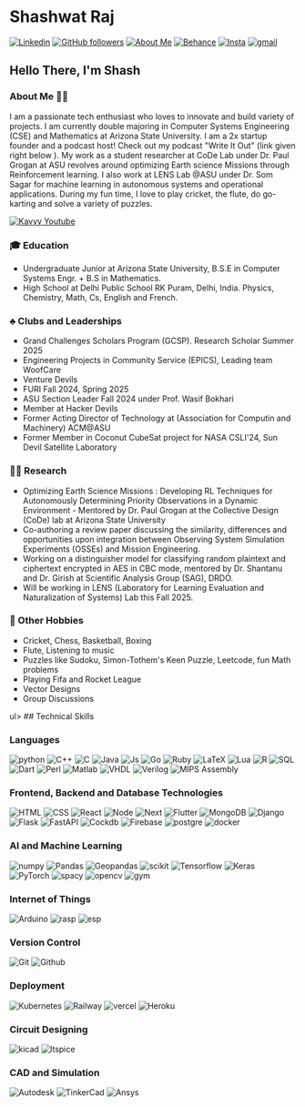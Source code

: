 # Shashwat Raj 


<a href="https://www.linkedin.com/in/raj-shashwat"><img alt="Linkedin" src="https://img.shields.io/badge/linkedin-%230077B5.svg?&style=for-the-badge&logo=Linkedin&logoColor=white&color=0077B5"></a>
<a href="https://www.github.com/darthvader58"><img alt="GitHub followers" src="https://img.shields.io/github/followers/darthvader58?&style=for-the-badge&color=419478&logo=github"></a>
<a href="https://www.shashwatraj.com"><img alt="About Me" src="https://img.shields.io/badge/Website-975ADD?&style=for-the-badge"></a>
<a href="https://www.behance.net/shashwatraj1"><img alt="Behance" src="https://img.shields.io/badge/Behance-%230077B5.svg?&style=for-the-badge&logo=behance&logoColor=white&color=1769FF"></a>
<a href="https://www.instagram.com/shash._me"><img alt="Insta" src="https://img.shields.io/badge/Socials-%20FF0069.svg?&style=for-the-badge&logo=instagram&logoColor=white&color=FF0069"></a>
<a href="mailto:rajayshashwat@gmail.com"><img alt="gmail" src="https://img.shields.io/badge/Contact_Me-%232D2B55.svg?&style=for-the-badge&logo=gmail&color=2D2B55"></a>

## Hello There, I'm Shash

### About Me 👨‍🦱

I am a passionate tech enthusiast who loves to innovate and build variety of projects. I am currently double majoring  in Computer Systems Engineering (CSE) and Mathematics at Arizona State University. I am a 2x startup founder and a podcast host! Check out my podcast "Write It Out" (link given right below ). My work as a student researcher at CoDe Lab under Dr. Paul Grogan at ASU revolves around optimizing Earth science Missions  through Reinforcement learning. I also work at LENS Lab @ASU under Dr. Som Sagar for machine learning in autonomous systems and operational applications. During my fun time, I love to play cricket, the flute, do go-karting and solve a variety of puzzles. <br>

<a href="https://www.youtube.com/@Kavvy.literary"><img alt="Kavvy Youtube" src="https://img.shields.io/badge/Write_It_Out-%FF0000.svg?&style=for-the-badge&logo=youtube&color=FF0000"></a><br>

### 🎓 Education 
<ul type=square>
<li>Undergraduate Junior at Arizona State University, B.S.E in Computer Systems Engr. + B.S in Mathematics.</li>  
<li>High School at Delhi Public School RK Puram, Delhi, India. Physics, Chemistry, Math, Cs, English and French.</li></ul>

### ♣️ Clubs and Leaderships 
<ul type=square>
<li>Grand Challenges Scholars Program (GCSP). Research Scholar Summer 2025</li>
<li>Engineering Projects in Community Service (EPICS), Leading team WoofCare</li>
<li>Venture Devils</li>
<li>FURI Fall 2024, Spring 2025</li>
<li>ASU Section Leader Fall 2024 under Prof. Wasif Bokhari</li>
<li>Member at Hacker Devils</li>
<li>Former Acting Director of Technology at (Association for Computin and Machinery) ACM@ASU</li>
<li>Former Member in Coconut CubeSat project for NASA CSLI'24, Sun Devil Satellite Laboratory</li>
</ul>

### 👨‍🔬 Research 
<ul type=square>
<li>Optimizing Earth Science Missions : Developing RL Techniques for Autonomously Determining Priority Observations in a Dynamic Environment - Mentored by Dr. Paul Grogan at the Collective Design (CoDe) lab at Arizona State University</li>
<li>Co-authoring a review paper discussing the similarity, differences and opportunities upon integration between Observing System Simulation Experiments (OSSEs) and Mission Engineering. </li>
<li>Working on a distinguisher model for classifying random plaintext and ciphertext encrypted in AES in CBC mode, mentored by Dr. Shantanu and Dr. Girish at Scientific Analysis Group (SAG), DRDO. </li>
<li>Will be working in LENS (Laboratory for Learning Evaluation and Naturalization of Systems) Lab this Fall 2025.</li>
</ul>

### 🏏 Other Hobbies 
<ul type=square>
<li>Cricket, Chess, Basketball, Boxing</li>
<li>Flute, Listening to music</li>
<li>Puzzles like Sudoku, Simon-Tothem's Keen Puzzle, Leetcode, fun Math problems</li>
<li>Playing Fifa and Rocket League</li>
<li>Vector Designs</li>
<li>Group Discussions</li>
</ul>ul>
## Technical Skills

### Languages
<img alt="python" src="https://img.shields.io/badge/Python-%232D2B55.svg?&style=for-the-badge&logo=python&color=2D2B55">
<img alt="C++" src="https://img.shields.io/badge/C++-%232D2B55.svg?&style=for-the-badge&logo=cplusplus&color=2D2B55">
<img alt="C" src="https://img.shields.io/badge/C-%232D2B55.svg?&style=for-the-badge&logo=C&color=2D2B55">
<img alt="Java" src="https://img.shields.io/badge/Java-%232D2B55.svg?&style=for-the-badge&logo=Java&color=2D2B55">
<img alt="Js" src="https://img.shields.io/badge/Javascript-%232D2B55.svg?&style=for-the-badge&logo=javascript&color=2D2B55">
<img alt="Go" src="https://img.shields.io/badge/Go Language-%232D2B55.svg?&style=for-the-badge&logo=go&color=2D2B55">
<img alt="Ruby" src="https://img.shields.io/badge/Ruby-%232D2B55.svg?&style=for-the-badge&logo=Ruby&color=2D2B55">
<img alt="LaTeX" src="https://img.shields.io/badge/LaTeX-%232D2B55.svg?&style=for-the-badge&logo=LaTeX&color=2D2B55">
<img alt="Lua" src="https://img.shields.io/badge/Lua-%232D2B55.svg?&style=for-the-badge&logo=Lua&color=2D2B55">
<img alt="R" src="https://img.shields.io/badge/R-%232D2B55.svg?&style=for-the-badge&logo=R&color=2D2B55">
<img alt="SQL" src="https://img.shields.io/badge/SQL-%232D2B55.svg?&style=for-the-badge&logo=mysql&color=2D2B55">
<img alt="Dart" src="https://img.shields.io/badge/Dart-%232D2B55.svg?&style=for-the-badge&logo=dart&color=2D2B55">
<img alt="Perl" src="https://img.shields.io/badge/Perl-%232D2B55.svg?&style=for-the-badge&logo=perl&color=2D2B55">
<img alt="Matlab" src="https://img.shields.io/badge/Matlab-%232D2B55.svg?&style=for-the-badge">
<img alt="VHDL" src="https://img.shields.io/badge/VHDL-%232D2B55.svg?&style=for-the-badge">
<img alt="Verilog" src="https://img.shields.io/badge/Verilog-%232D2B55.svg?&style=for-the-badge">
<img alt="MIPS Assembly" src="https://img.shields.io/badge/MIPS_Assembly-%232D2B55.svg?&style=for-the-badge">

### Frontend, Backend and Database Technologies
<img alt="HTML" src="https://img.shields.io/badge/HTML-%232D2B55.svg?&style=for-the-badge&logo=HTML5&color=2D2B55">
<img alt="CSS" src="https://img.shields.io/badge/CSS-%232D2B55.svg?&style=for-the-badge&logo=css&color=2D2B55">
<img alt="React" src="https://img.shields.io/badge/React-%232D2B55.svg?&style=for-the-badge&logo=react&color=2D2B55">
<img alt="Node" src="https://img.shields.io/badge/Node-%232D2B55.svg?&style=for-the-badge&logo=nodedotjs&color=2D2B55">
<img alt="Next" src="https://img.shields.io/badge/Next-%232D2B55.svg?&style=for-the-badge&logo=nextdotjs&color=2D2B55">
<img alt="Flutter" src="https://img.shields.io/badge/Flutter-%232D2B55.svg?&style=for-the-badge&logo=flutter&color=2D2B55">
<img alt="MongoDB" src="https://img.shields.io/badge/MongoDB-%232D2B55.svg?&style=for-the-badge&logo=mongodb&color=2D2B55">
<img alt="Django" src="https://img.shields.io/badge/Django-%232D2B55.svg?&style=for-the-badge&logo=django&color=2D2B55">
<img alt="Flask" src="https://img.shields.io/badge/Flask-%232D2B55.svg?&style=for-the-badge&logo=flask&color=2D2B55">
<img alt="FastAPI" src="https://img.shields.io/badge/FastAPI-%232D2B55.svg?&style=for-the-badge&logo=fastapi&color=2D2B55">
<img alt="Cockdb" src="https://img.shields.io/badge/CockroachDB-%232D2B55.svg?&style=for-the-badge&logo=cockroachlabs&color=2D2B55">
<img alt="Firebase" src="https://img.shields.io/badge/Firebase-%232D2B55.svg?&style=for-the-badge&logo=firebase&color=2D2B55">
<img alt="postgre" src="https://img.shields.io/badge/PostGreSQL-%232D2B55.svg?&style=for-the-badge&logo=postgresql&color=2D2B55">
<img alt="docker" src="https://img.shields.io/badge/Docker-%232D2B55.svg?&style=for-the-badge&logo=docker&color=2D2B55">

### AI and Machine Learning
<img alt="numpy" src="https://img.shields.io/badge/Numpy-%232D2B55.svg?&style=for-the-badge&logo=numpy&color=2D2B55">
<img alt="Pandas" src="https://img.shields.io/badge/Pandas-%232D2B55.svg?&style=for-the-badge&logo=Pandas&color=2D2B55">
<img alt="Geopandas" src="https://img.shields.io/badge/Geopandas-%232D2B55.svg?&style=for-the-badge&logo=geopandas&color=2D2B55">
<img alt="scikit" src="https://img.shields.io/badge/Scikit_Learn-%232D2B55.svg?&style=for-the-badge&logo=scikitlearn&color=2D2B55">
<img alt="Tensorflow" src="https://img.shields.io/badge/Tensorflow-%232D2B55.svg?&style=for-the-badge&logo=tensorflow&color=2D2B55">
<img alt="Keras" src="https://img.shields.io/badge/Keras-%232D2B55.svg?&style=for-the-badge&logo=Keras&color=2D2B55">
<img alt="PyTorch" src="https://img.shields.io/badge/PyTorch-%232D2B55.svg?&style=for-the-badge&logo=pytorch&color=2D2B55">
<img alt="spacy" src="https://img.shields.io/badge/spaCy-%232D2B55.svg?&style=for-the-badge&logo=spacy&color=2D2B55">
<img alt="opencv" src="https://img.shields.io/badge/OpenCV-%232D2B55.svg?&style=for-the-badge&logo=opencv&color=2D2B55">
<img alt="gym" src="https://img.shields.io/badge/OpenAI GYM-%232D2B55.svg?&style=for-the-badge&logo=openaigym&color=2D2B55">

### Internet of Things
<img alt="Arduino" src="https://img.shields.io/badge/Arduino-%232D2B55.svg?&style=for-the-badge&logo=Arduino&color=2D2B55">
<img alt="rasp" src="https://img.shields.io/badge/RaspberryPI-%232D2B55.svg?&style=for-the-badge&logo=raspberrypi&color=2D2B55">
<img alt="esp" src="https://img.shields.io/badge/ESP_WIFI-%232D2B55.svg?&style=for-the-badge&logo=esphome&color=2D2B55">

### Version Control
<img alt="Git" src="https://img.shields.io/badge/GIT-%232D2B55.svg?&style=for-the-badge&logo=git&color=2D2B55">
<img alt="Github" src="https://img.shields.io/badge/Github-%232D2B55.svg?&style=for-the-badge&logo=github&color=2D2B55">

### Deployment
<img alt="Kubernetes" src="https://img.shields.io/badge/Kubernetes-%232D2B55.svg?&style=for-the-badge&logo=kubernetes&color=2D2B55">
<img alt="Railway" src="https://img.shields.io/badge/Railway-%232D2B55.svg?&style=for-the-badge&logo=railway&color=2D2B55">
<img alt="vercel" src="https://img.shields.io/badge/Vercel-%232D2B55.svg?&style=for-the-badge&logo=Vercel&color=2D2B55">
<img alt="Heroku" src="https://img.shields.io/badge/Heroku-%232D2B55.svg?&style=for-the-badge&logo=Heroku&color=2D2B55">

### Circuit Designing
<img alt="kicad" src="https://img.shields.io/badge/KiCAD-%232D2B55.svg?&style=for-the-badge&logo=kicad&color=2D2B55">
<img alt="ltspice" src="https://img.shields.io/badge/LTSpice-%232D2B55.svg?&style=for-the-badge&logo=ltspice&color=2D2B55">

### CAD and Simulation 
<img alt="Autodesk" src="https://img.shields.io/badge/Autodesk-%232D2B55.svg?&style=for-the-badge&logo=autodesk&color=2D2B55">
<img alt="TinkerCad" src="https://img.shields.io/badge/TinkerCad-%232D2B55.svg?&style=for-the-badge&logo=tinkercad&color=2D2B55">
<img alt="Ansys" src="https://img.shields.io/badge/Ansys-%232D2B55.svg?&style=for-the-badge&logo=Ansys&color=2D2B55">



<!--
**darthvader58/darthvader58** is a ✨ _special_ ✨ repository because its `README.md` (this file) appears on your GitHub profile.

Here are some ideas to get you started:

- 🔭 I’m currently working on ...
- 🌱 I’m currently learning ...
- 👯 I’m looking to collaborate on ...
- 🤔 I’m looking for help with ...
- 💬 Ask me about ...
- 📫 How to reach me: ...
- 😄 Pronouns: ...
- ⚡ Fun fact: ...
-->
